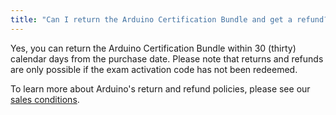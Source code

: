 ```yaml
---
title: "Can I return the Arduino Certification Bundle and get a refund?"
---
```


Yes, you can return the Arduino Certification Bundle within 30 (thirty) calendar days from the purchase date. Please note that returns and refunds are only possible if the exam activation code has not been redeemed.

To learn more about Arduino's return and refund policies, please see our [sales conditions](https://store.arduino.cc/general-sales-conditions#right).
